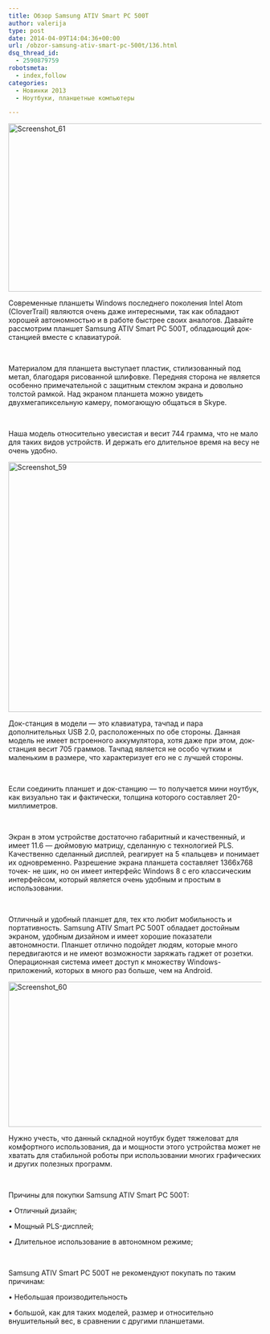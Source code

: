 ```yaml
---
title: Обзор Samsung ATIV Smart PC 500T
author: valerija
type: post
date: 2014-04-09T14:04:36+00:00
url: /obzor-samsung-ativ-smart-pc-500t/136.html
dsq_thread_id:
  - 2590879759
robotsmeta:
  - index,follow
categories:
  - Новинки 2013
  - Ноутбуки, планшетные компьютеры

---
```

[<img class="alignnone size-full wp-image-139" alt="Screenshot_61" src="http://csmagazine.com/wp-content/uploads/2014/04/Screenshot_61.jpg" width="619" height="335" srcset="http://csmagazine.com/wp-content/uploads/2014/04/Screenshot_61.jpg 619w, http://csmagazine.com/wp-content/uploads/2014/04/Screenshot_61-300x162.jpg 300w" sizes="(max-width: 619px) 100vw, 619px" />][1]

Современные планшеты Windows последнего поколения Intel Atom (CloverTrail) являются очень даже интересными, так как обладают хорошей автономностью и в работе быстрее своих аналогов. Давайте рассмотрим планшет Samsung ATIV Smart PC 500T, обладающий док-станцией вместе с клавиатурой. <!--more-->


  
&nbsp;

Материалом для планшета выступает пластик, стилизованный под метал, благодаря рисованной шлифовке. Передняя сторона не является особенно примечательной с защитным стеклом экрана и довольно толстой рамкой. Над экраном планшета можно увидеть двухмегапиксельную камеру, помогающую общаться в Skype.

&nbsp;

Наша модель относительно увесистая и весит 744 грамма, что не мало для таких видов устройств. И держать его длительное время на весу не очень удобно.

[<img class="alignnone size-full wp-image-137" alt="Screenshot_59" src="http://csmagazine.com/wp-content/uploads/2014/04/Screenshot_59.jpg" width="540" height="498" srcset="http://csmagazine.com/wp-content/uploads/2014/04/Screenshot_59.jpg 540w, http://csmagazine.com/wp-content/uploads/2014/04/Screenshot_59-300x276.jpg 300w" sizes="(max-width: 540px) 100vw, 540px" />][2]

Док-станция в модели &#8212; это клавиатура, тачпад и пара дополнительных USB 2.0, расположенных по обе стороны. Данная модель не имеет встроенного аккумулятора, хотя даже при этом, док-станция весит 705 граммов. Тачпад является не особо чутким и маленьким в размере, что характеризует его не с лучшей стороны.

&nbsp;

Если соединить планшет и док-станцию &#8212; то получается мини ноутбук, как визуально так и фактически, толщина которого составляет 20-миллиметров.

&nbsp;

Экран в этом устройстве достаточно габаритный и качественный, и имеет 11.6 &#8212; дюймовую матрицу, сделанную с технологией PLS. Качественно сделанный дисплей, реагирует на 5 «пальцев» и понимает их одновременно. Разрешение экрана планшета составляет 1366х768 точек- не шик, но он имеет интерфейс Windows 8 с его классическим интерфейсом, который является очень удобным и простым в использовании.

&nbsp;

Отличный и удобный планшет для, тех кто любит мобильность и портативность. Samsung ATIV Smart PC 500T обладает достойным экраном, удобным дизайном и имеет хорошие показатели автономности. Планшет отлично подойдет людям, которые много передвигаются и не имеют возможности заряжать гаджет от розетки. Операционная система имеет доступ к множеству Windows-приложений, которых в много раз больше, чем на Android.

[<img class="alignnone size-full wp-image-138" alt="Screenshot_60" src="http://csmagazine.com/wp-content/uploads/2014/04/Screenshot_60.jpg" width="634" height="289" srcset="http://csmagazine.com/wp-content/uploads/2014/04/Screenshot_60.jpg 634w, http://csmagazine.com/wp-content/uploads/2014/04/Screenshot_60-300x136.jpg 300w" sizes="(max-width: 634px) 100vw, 634px" />][3]

Нужно учесть, что данный складной ноутбук будет тяжеловат для комфортного использования, да и мощности этого устройства может не хватать для стабильной роботы при использовании многих графических и других полезных программ.

&nbsp;

Причины для покупки Samsung ATIV Smart PC 500T:
  
• Отличный дизайн;
  
• Мощный PLS-дисплей;
  
• Длительное использование в автономном режиме;

&nbsp;

Samsung ATIV Smart PC 500T не рекомендуют покупать по таким причинам:
  
• Небольшая производительность
  
• большой, как для таких моделей, размер и относительно внушительный вес, в сравнении с другими планшетами.

 [1]: http://csmagazine.com/wp-content/uploads/2014/04/Screenshot_61.jpg
 [2]: http://csmagazine.com/wp-content/uploads/2014/04/Screenshot_59.jpg
 [3]: http://csmagazine.com/wp-content/uploads/2014/04/Screenshot_60.jpg